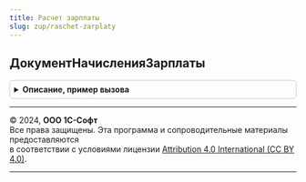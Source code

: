 ```yaml
---
title: Расчет зарплаты
slug: zup/raschet-zarplaty
---
```



## ДокументНачисленияЗарплаты
<details style="margin: 1em 0; padding: 0.5em; border: 1px solid #ccc; border-radius: 6px;">

<summary style="font-weight: bold; cursor: pointer;">Описание, пример вызова</summary>

```bsl

// Возвращает ссылку на заполненный документ начисления зарплаты.
// Если для заданного месяца, организации и подразделения существует несколько
// документов, возвращается хронологически первый.
// Если необходимого документа нет, он создается и записывается.
// В любом случае выполняется заполнение документа.
//
// Параметры:
//	МесяцНачисления		 Дата
//	Организация			- СправочникСсылка.Организации
//	Подразделение 		- СправочникСсылка.ПодразделенияОрганизаций (необязательный)
// ПерваяПоловинаМесяца	- Булево
//
// Возвращаемое значение:
//	ДокументСсылка.НачислениеЗарплаты
//
Функция ДокументНачисленияЗарплаты(МесяцНачисления, Организация, Подразделение = Неопределено, ПерваяПоловинаМесяца = Ложь) Экспорт
```

Пример вызова
```bsl
Результат = РасчетЗарплаты.ДокументНачисленияЗарплаты(МесяцНачисления, Организация, Подразделение, ПерваяПоловинаМесяца);
```
</details>

---

© 2024, **ООО 1С-Софт**  
Все права защищены. Эта программа и сопроводительные материалы предоставляются  
в соответствии с условиями лицензии [Attribution 4.0 International (CC BY 4.0)](https://creativecommons.org/licenses/by/4.0/legalcode).

---
